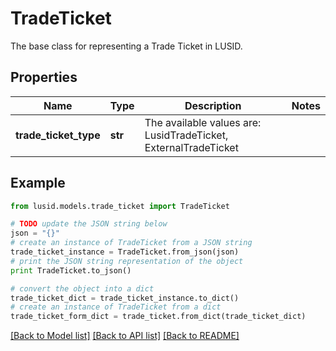 # TradeTicket

The base class for representing a Trade Ticket in LUSID.

## Properties
Name | Type | Description | Notes
------------ | ------------- | ------------- | -------------
**trade_ticket_type** | **str** | The available values are: LusidTradeTicket, ExternalTradeTicket | 

## Example

```python
from lusid.models.trade_ticket import TradeTicket

# TODO update the JSON string below
json = "{}"
# create an instance of TradeTicket from a JSON string
trade_ticket_instance = TradeTicket.from_json(json)
# print the JSON string representation of the object
print TradeTicket.to_json()

# convert the object into a dict
trade_ticket_dict = trade_ticket_instance.to_dict()
# create an instance of TradeTicket from a dict
trade_ticket_form_dict = trade_ticket.from_dict(trade_ticket_dict)
```
[[Back to Model list]](../README.md#documentation-for-models) [[Back to API list]](../README.md#documentation-for-api-endpoints) [[Back to README]](../README.md)


